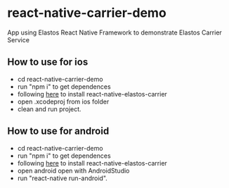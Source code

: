 # react-native-carrier-demo
App using Elastos React Native Framework to demonstrate Elastos Carrier Service


## How to use for ios

* cd react-native-carrier-demo
* run "npm i" to get dependences
* following [here](https://github.com/cyber-republic/react-native-elastos-carrier) to install react-native-elastos-carrier
* open .xcodeproj from ios folder
* clean and run project.

## How to use for android

* cd react-native-carrier-demo
* run "npm i" to get dependences
* following [here](https://github.com/cyber-republic/react-native-elastos-carrier) to install react-native-elastos-carrier
* open android open with AndroidStudio
* run "react-native run-android".